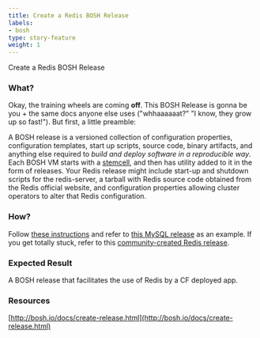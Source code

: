 ```yaml
---
title: Create a Redis BOSH Release
labels:
- bosh
type: story-feature
weight: 1
---
```


Create a Redis BOSH Release
### What?
Okay, the training wheels are coming **off**. This BOSH Release is gonna be you + the same docs anyone else uses ("whhaaaaaat?" "I know, they grow up so fast!"). But first, a little preamble:

A BOSH release is a versioned collection of configuration properties, configuration templates, start up scripts, source code, binary artifacts, and anything else required to *build and deploy software in a reproducible way*. Each BOSH VM starts with a [stemcell](http://bosh.io/docs/stemcell.html), and then has utility added to it in the form of releases. Your Redis release might include start-up and shutdown scripts for the redis-server, a tarball with Redis source code obtained from the Redis official website, and configuration properties allowing cluster operators to alter that Redis configuration.

### How?
Follow [these instructions](http://bosh.io/docs/create-release.html) and refer to [this MySQL release](https://github.com/cloudfoundry/cf-mysql-release) as an example. If you get totally stuck, refer to this [community-created Redis release](https://github.com/cloudfoundry-community/redis-boshrelease).

### Expected Result
A BOSH release that facilitates the use of Redis by a CF deployed app.

### Resources
[http://bosh.io/docs/create-release.html](http://bosh.io/docs/create-release.html)